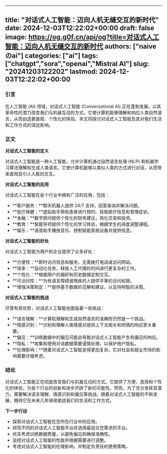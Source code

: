 
---
title: "对话式人工智能：迈向人机无缝交互的新时代"
date: 2024-12-03T12:22:02+00:00
draft: false
image: https://og.g0f.cn/api/og?title=对话式人工智能：迈向人机无缝交互的新时代
authors: ["naiveのai"]
categories: ["ai"]
tags: ["chatgpt","sora","openai","Mistral AI"]
slug: "20241203122202"
lastmod: 2024-12-03T12:22:02+00:00
---
### 引言

在人工智能 (AI) 领域，对话式人工智能 (Conversational AI) 正在蓬勃发展，以其革命性的潜力改变我们与机器互动的方式。它使计算机能够理解和响应人类自然语言，从而创造更直观、个性化的体验。本文将探讨对话式人工智能及其对我们生活和工作方式的深远影响。

### 正文

**对话式人工智能的定义**

对话式人工智能是一种人工智能，允许计算机通过自然语言处理 (NLP) 和机器学习算法理解和生成人类语言。它使计算机能够以类似人类的方式进行对话，从而带来直观且引人入胜的交互。

**对话式人工智能的应用**

对话式人工智能在各个行业中拥有广泛的应用，包括：

* **客户服务：**聊天机器人提供 24/7 支持，回答查询并解决问题。
* **医疗保健：**虚拟助手帮助患者进行预约、获取医疗信息和管理症状。
* **金融：**数字顾问提供个性化的财务建议，简化交易和投资。
* **教育：**智能导师提供个性化的学习体验，根据学生的进度调整课程。
* **娱乐：**语音助手播放音乐、控制智能家居设备并提供信息。

**对话式人工智能的好处**

对话式人工智能为用户和企业提供了众多好处：

* **方便性：**即时访问信息和服务，无需拨打电话或访问网站。
* **效率：**自动化任务，释放人工代理的时间进行更复杂的工作。
* **个性化：**根据用户的偏好和历史数据定制交互。
* **可访问性：**为有语言障碍或残疾的人提供平等的访问权限。
* **增强决策制定：**提供基于数据的见解和建议，以支持明智的决策。

**对话式人工智能的挑战**

尽管有其优势，对话式人工智能也面临着一些挑战：

* **语言理解：**计算机理解和生成自然语言的准确性仍然是一个挑战。
* **情感识别：**识别和理解人类情感对提供上下文相关和同情的响应至关重要。
* **偏见：**训练数据中的偏见可能会导致对话式人工智能产生有偏见的响应。
* **隐私：**收集和使用对话数据需要谨慎处理，以保护用户隐私。
* **伦理影响：**随着对话式人工智能变得更加复杂，它对社会和就业市场的影响需要仔细考虑。

### 结论

对话式人工智能正在彻底改变我们与机器互动的方式。它提供了方便、高效和个性化的体验，为各个行业的创新和进步开辟了新的可能性。然而，为了充分发挥其潜力，需要解决语言理解、情感识别和偏见等挑战。随着对话式人工智能的不断发展，期待它在未来几年继续塑造我们的生活和工作方式。

**下一步行动**

* 探索对话式人工智能在您所在行业中的应用。
* 研究不同的对话式人工智能平台并选择最适合您需求的平台。
* 优先考虑训练数据质量，以避免偏见和确保准确性。
* 监控对话式人工智能的性能并根据需要进行调整。
* 考虑对话式人工智能的伦理影响，并制定负责任的使用策略。